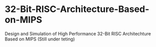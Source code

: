 # 32-Bit-RISC-Architecture-Based-on-MIPS
Design and Simulation of High Performance 32-Bit RISC Architechture Based on MIPS (Still under teting)
